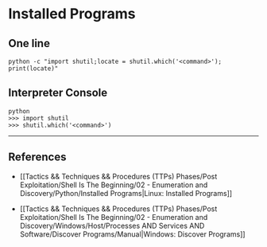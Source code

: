 # Installed Programs

## One line

```
python -c "import shutil;locate = shutil.which('<command>'); print(locate)"
```

## Interpreter Console

```
python
>>> import shutil
>>> shutil.which('<command>')
```

---
## References

- [[Tactics && Techniques && Procedures (TTPs) Phases/Post Exploitation/Shell Is The Beginning/02 - Enumeration and Discovery/Python/Installed Programs|Linux: Installed Programs]]

- [[Tactics && Techniques && Procedures (TTPs) Phases/Post Exploitation/Shell Is The Beginning/02 - Enumeration and Discovery/Windows/Host/Processes AND Services AND Software/Discover Programs/Manual|Windows: Discover Programs]]